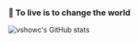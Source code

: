 ### 💎 To live is to change the world
![vshowc's GitHub stats](https://github-readme-stats.vercel.app/api?username=vshowc&count_private=true&show_icons=true&hide_title=true)
